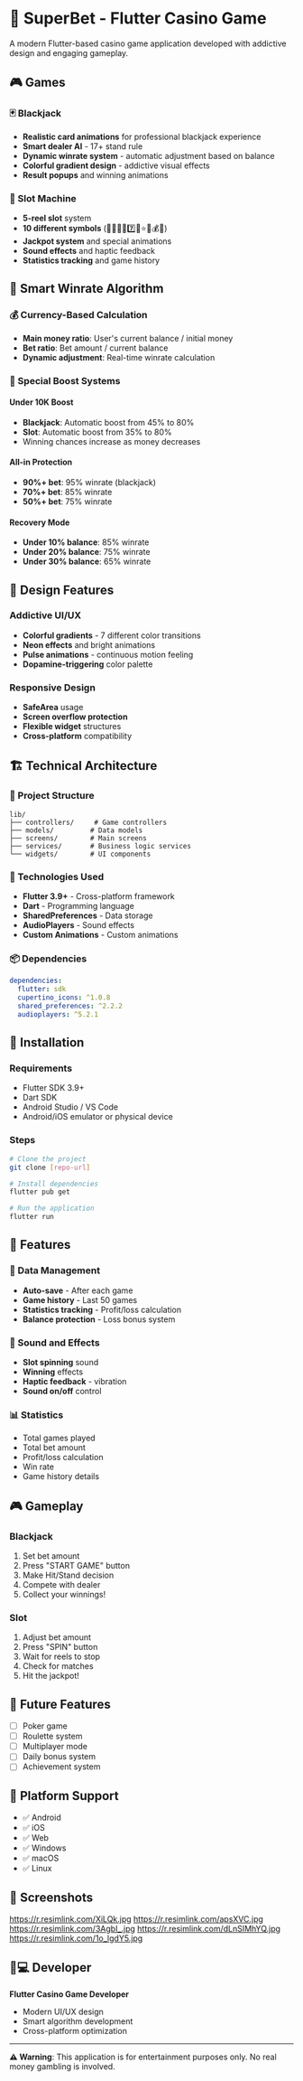# 🎰 SuperBet - Flutter Casino Game

A modern Flutter-based casino game application developed with addictive design and engaging gameplay.

## 🎮 Games

### 🃏 Blackjack
- **Realistic card animations** for professional blackjack experience
- **Smart dealer AI** - 17+ stand rule
- **Dynamic winrate system** - automatic adjustment based on balance
- **Colorful gradient design** - addictive visual effects
- **Result popups** and winning animations

### 🎰 Slot Machine
- **5-reel slot** system
- **10 different symbols** (🍒🍋🔔💎7️⃣🍊⭐🎰💰🎲)
- **Jackpot system** and special animations
- **Sound effects** and haptic feedback
- **Statistics tracking** and game history

## 🧠 Smart Winrate Algorithm

### 💰 Currency-Based Calculation
- **Main money ratio**: User's current balance / initial money
- **Bet ratio**: Bet amount / current balance
- **Dynamic adjustment**: Real-time winrate calculation

### 🎯 Special Boost Systems

#### Under 10K Boost
- **Blackjack**: Automatic boost from 45% to 80%
- **Slot**: Automatic boost from 35% to 80%
- Winning chances increase as money decreases

#### All-in Protection
- **90%+ bet**: 95% winrate (blackjack)
- **70%+ bet**: 85% winrate
- **50%+ bet**: 75% winrate

#### Recovery Mode
- **Under 10% balance**: 85% winrate
- **Under 20% balance**: 75% winrate
- **Under 30% balance**: 65% winrate

## 🎨 Design Features

### Addictive UI/UX
- **Colorful gradients** - 7 different color transitions
- **Neon effects** and bright animations
- **Pulse animations** - continuous motion feeling
- **Dopamine-triggering** color palette

### Responsive Design
- **SafeArea** usage
- **Screen overflow protection**
- **Flexible widget** structures
- **Cross-platform** compatibility

## 🏗️ Technical Architecture

### 📁 Project Structure
```
lib/
├── controllers/     # Game controllers
├── models/         # Data models
├── screens/        # Main screens
├── services/       # Business logic services
└── widgets/        # UI components
```

### 🔧 Technologies Used
- **Flutter 3.9+** - Cross-platform framework
- **Dart** - Programming language
- **SharedPreferences** - Data storage
- **AudioPlayers** - Sound effects
- **Custom Animations** - Custom animations

### 📦 Dependencies
```yaml
dependencies:
  flutter: sdk
  cupertino_icons: ^1.0.8
  shared_preferences: ^2.2.2
  audioplayers: ^5.2.1
```

## 🚀 Installation

### Requirements
- Flutter SDK 3.9+
- Dart SDK
- Android Studio / VS Code
- Android/iOS emulator or physical device

### Steps
```bash
# Clone the project
git clone [repo-url]

# Install dependencies
flutter pub get

# Run the application
flutter run
```

## 🎯 Features

### 💾 Data Management
- **Auto-save** - After each game
- **Game history** - Last 50 games
- **Statistics tracking** - Profit/loss calculation
- **Balance protection** - Loss bonus system

### 🎵 Sound and Effects
- **Slot spinning** sound
- **Winning** effects
- **Haptic feedback** - vibration
- **Sound on/off** control

### 📊 Statistics
- Total games played
- Total bet amount
- Profit/loss calculation
- Win rate
- Game history details

## 🎮 Gameplay

### Blackjack
1. Set bet amount
2. Press "START GAME" button
3. Make Hit/Stand decision
4. Compete with dealer
5. Collect your winnings!

### Slot
1. Adjust bet amount
2. Press "SPIN" button
3. Wait for reels to stop
4. Check for matches
5. Hit the jackpot!

## 🔮 Future Features
- [ ] Poker game
- [ ] Roulette system
- [ ] Multiplayer mode
- [ ] Daily bonus system
- [ ] Achievement system

## 📱 Platform Support
- ✅ Android
- ✅ iOS
- ✅ Web
- ✅ Windows
- ✅ macOS
- ✅ Linux

## 🎨 Screenshots
https://r.resimlink.com/XiLQk.jpg
https://r.resimlink.com/apsXVC.jpg
https://r.resimlink.com/3AgbI_.jpg
https://r.resimlink.com/dLnSIMhYQ.jpg
https://r.resimlink.com/1o_lgdY5.jpg

## 👨💻 Developer
**Flutter Casino Game Developer**
- Modern UI/UX design
- Smart algorithm development
- Cross-platform optimization

---

**⚠️ Warning**: This application is for entertainment purposes only. No real money gambling is involved.


